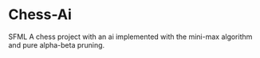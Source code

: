 # Chess-Ai

SFML
A chess project with an ai implemented with the mini-max algorithm and pure alpha-beta pruning.
